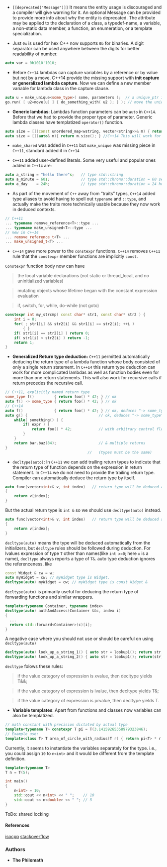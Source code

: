 * `[[deprecated("Message")]]` It means the entity usage is discouraged and a compiler will give warning for it. An optional Message can be provided to provide more info about why the entity is deprecated. The attribute may be applied to the declaration of a class, a typedef-name, a variable, a non-static data member, a function, an enumeration, or a template specialization.

* Just `0x` is used for hex C++ now supports `0b` for binaries. A digit separator can be used anywhere between the digits for better readability of number.
```cpp
auto var = 0b1010'1010;
```

* Before `C++14` lambdas can capture variables by a reference or by value but not by a move. C++14 provide the missing support with **init capture or generalized lambda capture**.
Now we can define a new member variable for lambda class in the capture clause.
```cpp
auto u = make_unique<some_type>( some, parameters );  // a unique_ptr is move-only
go.run( [ u2=move(u) ] { do_something_with( u2 ); } ); // move the unique_ptr into the lambda
```

* **Generic lambdas**: Lambdas function parameters can be `auto` in `C++14`. Before that we had to provide the proper type of parameter. Generic lambda classes have templatized `operator()` function.
```cpp
auto size = [](const unordered_map<wstring, vector<string>>& m) { return m.size(); }; //C++11 This will work only for the unordered_map
auto size = [](auto& m){ return m.size(); } //C++14 This will work for all the types which have a member function size()
```

* `make_shared` was added in `C++11` but `make_unique` was missing piece in `C++11`, standard added it in `C++14`

* `C++11` added user-defined literals. Some very useful and popular ones added in `C++14` are:
```cpp
auto a_string = "hello there"s;   // type std::string
auto a_minute = 60s;              // type std::chrono::duration = 60 seconds
auto a_day    = 24h;              // type std::chrono::duration = 24 hours
```

* As part of the movement of `C++` away from “traits” types, `C++14` added type aliases to avoid having to spell out `typename` and `::type`, and actually make the traits more technically usable because they now work in deduced contexts.
```cpp
// C++11
... typename remove_reference<T>::type ...
... typename make_unsigned<T>::type ...
// new in C++14
... remove_reference_t<T> ...
... make_unsigned_t<T> ...
```

* `C++14` gave more power to the `constexpr` functions. `C++14` removes `C++11` rule that the `constexpr` member functions are implicitly `const`.

`Constexpr` function body now can have

>the local variable declarations (not static or thread_local, and no uninitialized variables)

>  mutating objects whose lifetime began with the constant expression evaluation

>  if, switch, for, while, do-while (not goto)

```cpp
constexpr int my_strcmp( const char* str1, const char* str2 ) {
    int i = 0;
    for( ; str1[i] && str2[i] && str1[i] == str2[i]; ++i )
        { }
    if( str1[i] == str2[i] ) return 0;
    if( str1[i] < str2[i] ) return -1;
    return 1;
}
```
* **Generalized Return type deduction:** `C++11` permitted automatically deducing the return type of a lambda function whose body consisted of only a single return statement. In `C++14` this return type deduction can work for more complicated lambdas as well as function bodies even for more than one return statements. This will also work for recursive calls if return precedes the recursive call.
```cpp
// C++11, explicitly named return type
some_type f()         { return foo() * 42; } // ok
auto f() -> some_type { return foo() * 42; } // ok
// C++14
auto f()              { return foo() * 42; } // ok, deduces "-> some_type"
auto g() {                                // ok, deduces "-> some_type"
    while( something() ) {
        if( expr ) {
            return foo() * 42;            // with arbitrary control flow
        }
    }
    return bar.baz(84);                   // & multiple returns
}    
                                     //   (types must be the same)
```
* `decltype(auto)`: In `C++11` we can add trailing return types to indicate that the return type of function depends on the expression in return statement.
In `C++14` we do not need to provide the trailing return type. Compiler can automatically deduce the return type by itself.
```cpp
auto func(vector<int>& v, int index)   // return type will be deduced as int
{
    return v[index];
}
```
But the actual return type is `int &` so we should use `decltype(auto)` instead.
```cpp
auto func(vector<int>& v, int index)   // return type will be deduced as int &
{
    return v[index];
}
```
`decltype(auto)` means the type will be deduced automatically from the initializers, but `decltype` rules should be followed during deduction.
For lvalues expression of type `T` other than names(like `int x=0`; here `x` is a name), `decltype` always reports a type of `T&`.
auto type deduction ignores the referenceness. like
```cpp
const Widget & cw = w;
auto myWidget = cw; // myWidget type is Widget.
decltype(auto) myWidget = cw; // myWidget type is const Widget &
```
`decltype(auto)` is primarily useful for deducing the return type of forwarding functions and similar wrappers.
```cpp
template<typename Container, typename index>
decltype(auto) authAndAccess(Container &&c, index i)
{
  ...
  return std::forward<Container>(c)[i];
}
```
A negative case where you should not use or should be careful on using `decltype(auto)`
```cpp
decltype(auto) look_up_a_string_1() { auto str = lookup1(); return str; }  //return string
decltype(auto) look_up_a_string_2() { auto str = lookup1(); return(str); } //return string&. means reference of local variable. ouch!!!!
```
`decltype` folows these rules:
>if the value category of expression is xvalue, then decltype yields T&&;

>if the value category of expression is lvalue, then decltype yields T&;

>if the value category of expression is prvalue, then decltype yields T.

* **Variable templates**: Apart from functions and classes now variables can also be templatized.
```cpp
// math constant with precision dictated by actual type
template<typename T> constexpr T pi = T(3.14159265358979323846);
// Example use:
template<class T> T area_of_circle_with_radius(T r) { return pi<T> * r * r; }
```
Currently, it seems to instantiate the variables separately for the type. i.e., you could assign `10` to `n<int>` and it would be different from the template definition.

```cpp
template<typename T>
T n = T(5);

int main()
{
    n<int> = 10;
    std::cout << n<int> << " ";    // 10
    std::cout << n<double> << " "; // 5
}
```



ToDo: shared locking

#### References
[isocpp](https://isocpp.org/wiki/faq/cpp14-language#deprecated-attribute)
[stackoverflow](https://stackoverflow.com/questions/21051141/c14-variable-templates-what-is-their-purpose-any-usage-example)

### Authors

* **The Philomath**
